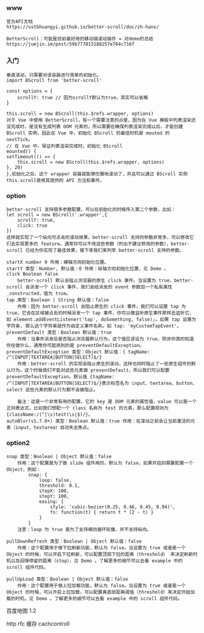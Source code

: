 

### www
    官方API文档
    https://ustbhuangyi.github.io/better-scroll/doc/zh-hans/

    BetterScroll：可能是目前最好用的移动端滚动插件 = 对demo的总结
    https://juejin.im/post/59b777015188257e764c716f


### 入门
    垂直滚动，只需要对该容器进行简单的初始化。
    import BScroll from 'better-scroll'

    const options = {
        scrollY: true // 因为scrollY默认为true，其实可以省略
    }

    this.scroll = new BScroll(this.$refs.wrapper, options)
    对于 Vue 中使用 BetterScroll，有一个需要注意的点是，因为在 Vue 模板中列表渲染还没完成时，是没有生成列表 DOM 元素的，所以需要在确保列表渲染完成以后，才能创建 BScroll 实例，因此在 Vue 中，初始化 BScroll 的最佳时机是 mouted 的 nextTick。
    // 在 Vue 中，保证列表渲染完成时，初始化 BScroll
    mounted() {
    setTimeout(() => {
        this.scroll = new BScroll(this.$refs.wrapper, options)
    }, 20)
    },初始化之后，这个 wrapper 容器就能够优雅地滚动了，并且可以通过 BScroll 实例this.scroll使用其提供的 API 方法和事件。


### option
    better-scroll 支持很多参数配置，可以在初始化的时候传入第二个参数，比如：
    let scroll = new BScroll('.wrapper',{
        scrollY: true,
        click: true
    })
    这样就实现了一个纵向可点击的滚动效果。better-scroll 支持的参数非常多，可以修改它们去实现更多的 feature。通常你可以不改这些参数（列出不建议修改的参数），better-scroll 已经为你实现了最佳效果，接下来我们来列举 better-scroll 支持的参数。

    startX number 0 作用：横轴方向初始化位置。
    startY 类型：Number, 默认值：0 作用：纵轴方向初始化位置，见 Demo 。
    click Boolean false 
        better-scroll 默认会阻止浏览器的原生 click 事件。当设置为 true，better-scroll 会派发一个 click 事件，我们会给派发的 event 参数加一个私有属性 _constructed，值为 true。
    tap 类型：Boolean | String 默认值：false 
        作用：因为 better-scroll 会阻止原生的 click 事件，我们可以设置 tap 为 true，它会在区域被点击的时候派发一个 tap 事件，你可以像监听原生事件那样去监听它，如 element.addEventListener('tap', doSomething, false);。如果 tap 设置为字符串, 那么这个字符串就作为自定义事件名称。如 tap: 'myCustomTapEvent'。
    preventDefault 类型：Boolean 默认值：true 
        作用：当事件派发后是否阻止浏览器默认行为。这个值应该设为 true，除非你真的知道你在做什么，通常你可能用到的是 preventDefaultException。
    preventDefaultException 类型：Object 默认值：{ tagName: /^(INPUT|TEXTAREA|BUTTON|SELECT)$/} 
        作用：better-scroll 的实现会阻止原生的滚动，这样也同时阻止了一些原生组件的默认行为。这个时候我们不能对这些元素做 preventDefault，所以我们可以配置 preventDefaultException。默认值 {tagName: /^(INPUT|TEXTAREA|BUTTON|SELECT)$/}表示标签名为 input、textarea、button、select 这些元素的默认行为都不会被阻止。 
        
        备注：这是一个非常有用的配置，它的 key 是 DOM 元素的属性值，value 可以是一个正则表达式。比如我们想配一个 class 名称为 test 的元素，那么配置规则为 {className:/(^|\s)test(\s|$)/}。
    autoBlur(v1.7.0+) 类型：Boolean 默认值：true 作用：在滚动之前会让当前激活的元素（input、textarea）自动失去焦点。

### option2 
    snap 类型：Boolean | Object 默认值：false
        作用：这个配置是为了做 slide 组件用的，默认为 false，如果开启则需要配置一个 Object，例如：
            snap: {
                loop: false,
                threshold: 0.1,
                stepX: 100,
                stepY: 100,
                easing: {
                    style: 'cubic-bezier(0.25, 0.46, 0.45, 0.94)',
                    fn: function(t) { return t * (2 - t) }
                }
            }   
        注意：loop 为 true 是为了支持横向循环轮播，并不支持纵向。

    pullDownRefresh 类型：Boolean | Object 默认值：false
        作用：这个配置用于做下拉刷新功能，默认为 false。当设置为 true 或者是一个 Object 的时候，可以开启下拉刷新，可以配置顶部下拉的距离（threshold） 来决定刷新时机以及回弹停留的距离（stop），见 Demo 。了解更多的细节可以去看 example 中的 scroll 组件代码。

    pullUpLoad 类型：Boolean | Object 默认值：false
        作用：这个配置用于做上拉加载功能，默认为 false。当设置为 true 或者是一个 Object 的时候，可以开启上拉加载，可以配置离底部距离阈值（threshold）来决定开始加载的时机，见 Demo 。了解更多的细节可以去看 example 中的 scroll 组件代码。


百度地图 1.2

http rfc 
    缓存 cachcontroll 

